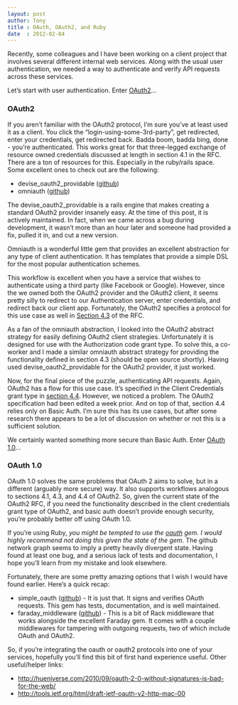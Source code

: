 ```yaml
---
layout: post
author: Tony
title : OAuth, OAuth2, and Ruby
date  : 2012-02-04
---
```


Recently, some colleagues and I have been working on a client project that involves several different internal web services. Along with the usual user authentication, we needed a way to authenticate and verify API requests across these services.

Let’s start with user authentication. Enter [OAuth2](https://tools.ietf.org/html/draft-ietf-oauth-v2-23)…

### OAuth2

If you aren’t familiar with the OAuth2 protocol, I’m sure you’ve at least used it as a client. You click the “login-using-some-3rd-party”, get redirected, enter your credentials, get redirected back. Badda boom, badda bing, done - you’re authenticated. This works great for that three-legged exchange of resource owned credentials discussed at length in section 4.1 in the RFC. There are a ton of resources for this. Especially in the ruby/rails space. Some excellent ones to check out are the following:

* devise_oauth2_providable ([github](https://github.com/socialcast/devise_oauth2_providable))
* omniauth ([github](https://github.com/omniauth/omniauth))

The devise_oauth2_providable is a rails engine that makes creating a standard OAuth2 provider insanely easy. At the time of this post, it is actively maintained. In fact, when we came across a bug during development, it wasn’t more than an hour later and someone had provided a fix, pulled it in, and cut a new version.

Omniauth is a wonderful little gem that provides an excellent abstraction for any type of client authentication. It has templates that provide a simple DSL for the most popular authentication schemes.

This workflow is excellent when you have a service that wishes to authenticate using a third party (like Facebook or Google). However, since the we owned both the OAuth2 provider and the OAuth2 client, it seems pretty silly to redirect to our Authentication server, enter credentials, and redirect back our client app. Fortunately, the OAuth2 specifies a protocol for this use case as well in [Section 4.3](https://tools.ietf.org/html/draft-ietf-oauth-v2-23#section-4.3) of the RFC.

As a fan of the omniauth abstraction, I looked into the OAuth2 abstract strategy for easily defining OAuth2 client strategies. Unfortunately it is designed for use with the Authorization code grant type. To solve this, a co-worker and I made a similar omniauth abstract strategy for providing the functionality defined in section 4.3 (should be open source shortly). Having used devise_oauth2_providable for the OAuth2 provider, it just worked.

Now, for the final piece of the puzzle, authenticating API requests. Again, OAuth2 has a flow for this use case. It’s specified in the Client Credentials grant type in [section 4.4](https://tools.ietf.org/html/draft-ietf-oauth-v2-23#section-4.4). However, we noticed a problem. The OAuth2 specification had been edited a week prior. And on top of that, section 4.4 relies only on Basic Auth. I’m sure this has its use cases, but after some research there appears to be a lot of discussion on whether or not this is a sufficient solution.

We certainly wanted something more secure than Basic Auth. Enter [OAuth 1.0](https://tools.ietf.org/html/rfc5849)…

### OAuth 1.0

OAuth 1.0 solves the same problems that OAuth 2 aims to solve, but in a different (arguably more secure) way. It also supports workflows analogous to sections 4.1, 4.3, and 4.4 of OAuth2. So, given the current state of the OAuth2 RFC, if you need the functionality described in the client credentials grant type of OAuth2, and basic auth doesn’t provide enough security, you’re probably better off using OAuth 1.0.

If you’re using Ruby, *you might be tempted to use the [oauth](https://github.com/oauth/oauth-ruby) gem. I would highly recommend not doing this given the state of the gem.* The github network graph seems to imply a pretty heavily divergent state. Having found at least one bug, and a serious lack of tests and documentation, I hope you’ll learn from my mistake and look elsewhere.

Fortunately, there are some pretty amazing options that I wish I would have found earlier. Here’s a quick recap:

* simple_oauth ([github](https://github.com/laserlemon/simple_oauth)) - It is just that. It signs and verifies OAuth requests. This gem has tests, documentation, and is well maintained.
* faraday_middleware ([github](https://github.com/pengwynn/faraday_middleware)) - This is a bit of Rack middleware that works alongside the excellent Faraday gem. It comes with a couple middlewares for tampering with outgoing requests, two of which include OAuth and OAuth2.

So, if you’re integrating the oauth or oauth2 protocols into one of your services, hopefully you’ll find this bit of first hand experience useful.
Other useful/helper links:

* http://hueniverse.com/2010/09/oauth-2-0-without-signatures-is-bad-for-the-web/
* http://tools.ietf.org/html/draft-ietf-oauth-v2-http-mac-00
